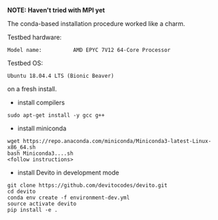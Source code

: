 **NOTE: Haven't tried with MPI yet**

The conda-based installation procedure worked like a charm.

Testbed hardware:

```
Model name:          AMD EPYC 7V12 64-Core Processor
```

Testbed OS:

```
Ubuntu 18.04.4 LTS (Bionic Beaver)
```

on a fresh install.

* install compilers

```
sudo apt-get install -y gcc g++
```

* install miniconda

```
wget https://repo.anaconda.com/miniconda/Miniconda3-latest-Linux-x86_64.sh
bash Miniconda3....sh
<follow instructions>
```

* install Devito in development mode

```
git clone https://github.com/devitocodes/devito.git
cd devito
conda env create -f environment-dev.yml
source activate devito
pip install -e .
```